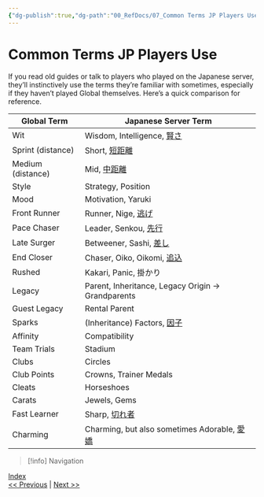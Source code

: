 ```yaml
---
{"dg-publish":true,"dg-path":"00_RefDocs/07_Common Terms JP Players Use.md","permalink":"/00-ref-docs/07-common-terms-jp-players-use/","created":"2025-07-21T15:02:40.847+07:00","updated":"2025-07-21T16:48:19.230+07:00"}
---
```


# Common Terms JP Players Use

If you read old guides or talk to players who played on the Japanese server, they’ll instinctively use the terms they’re familiar with sometimes, especially if they haven’t played Global themselves. Here’s a quick comparison for reference.

| Global Term       | Japanese Server Term                                                                             |
| ----------------- | ------------------------------------------------------------------------------------------------ |
| Wit               | Wisdom, Intelligence, [賢さ](https://jisho.org/word/%E8%B3%A2%E3%81%84)                            |
| Sprint (distance) | Short, [短距離](https://jisho.org/word/%E7%9F%AD%E8%B7%9D%E9%9B%A2)                                 |
| Medium (distance) | Mid, [中距離](https://jisho.org/word/%E4%B8%AD%E8%B7%9D%E9%9B%A2)                                   |
| Style             | Strategy, Position                                                                               |
| Mood              | Motivation, Yaruki                                                                               |
| Front Runner      | Runner, Nige, [逃げ](https://jisho.org/word/%E9%80%83%E3%81%92%E9%A6%AC)                           |
| Pace Chaser       | Leader, Senkou, [先行](https://jisho.org/word/%E5%85%88%E8%A1%8C)                                  |
| Late Surger       | Betweener, Sashi, [差し](https://jisho.org/word/%E5%B7%AE%E3%81%97%E9%A6%AC)                       |
| End Closer        | Chaser, Oiko, Oikomi, [追込](https://jisho.org/word/%E8%BF%BD%E3%81%84%E8%BE%BC%E3%81%BF%E9%A6%AC) |
| Rushed            | Kakari, Panic, 掛かり                                                                               |
| Legacy            | Parent, Inheritance, Legacy Origin -> Grandparents                                               |
| Guest Legacy      | Rental Parent                                                                                    |
| Sparks            | (Inheritance) Factors, [因子](https://jisho.org/word/%E5%9B%A0%E5%AD%90)                           |
| Affinity          | Compatibility                                                                                    |
| Team Trials       | Stadium                                                                                          |
| Clubs             | Circles                                                                                          |
| Club Points       | Crowns, Trainer Medals                                                                           |
| Cleats            | Horseshoes                                                                                       |
| Carats            | Jewels, Gems                                                                                     |
| Fast Learner      | Sharp, [切れ者](https://jisho.org/word/%E5%88%87%E3%82%8C%E8%80%85)                                 |
| Charming          | Charming, but also sometimes Adorable, [愛嬌](https://jisho.org/word/%E6%84%9B%E5%AC%8C)           |
> [!info] Navigation
<p><span><a data-tooltip-position="top" aria-label="00_RefDocs/00_News" data-href="00_RefDocs/00_News" href="00_RefDocs/00_News" class="internal-link" target="_blank" rel="noopener nofollow">Index</a><br>
<a data-tooltip-position="top" aria-label="Umamusume Global Docs/00_RefDocs/06_Gacha.md" data-href="Umamusume Global Docs/00_RefDocs/06_Gacha.md" href="Umamusume Global Docs/00_RefDocs/06_Gacha.md" class="internal-link" target="_blank" rel="noopener nofollow">&lt;&lt; Previous</a> | <a data-tooltip-position="top" aria-label="Umamusume Global Docs/00_RefDocs/08_Frequently Asked Questions.md" data-href="Umamusume Global Docs/00_RefDocs/08_Frequently Asked Questions.md" href="Umamusume Global Docs/00_RefDocs/08_Frequently Asked Questions.md" class="internal-link" target="_blank" rel="noopener nofollow">Next &gt;&gt;</a></span></p>
